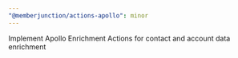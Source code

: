 ```yaml
---
"@memberjunction/actions-apollo": minor
---
```


Implement Apollo Enrichment Actions for contact and account data enrichment
